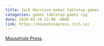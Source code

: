 ```yaml
---
title: Jack Harrison makes tabletop games
categories: games tabletop-games rpg
date: 2020-02-10 22:00 -0000
link: https://mouseholepress.itch.io/
---
```

<a href="https://mouseholepress.itch.io/">Mousehole Press</a>.
